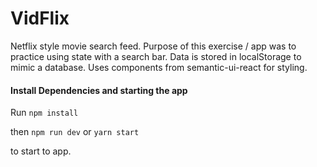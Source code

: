 # VidFlix

Netflix style movie search feed. Purpose of this exercise / app was to practice using state with a search bar. Data is stored in localStorage to mimic a database. Uses components from semantic-ui-react for styling.

#### Install Dependencies and starting the app

Run `npm install`

then `npm run dev` or `yarn start`

to start to app.

